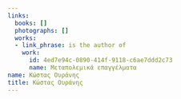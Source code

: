 ```yaml
---
links:
  books: []
  photographs: []
  works:
  - link_phrase: is the author of
    work:
      id: 4ed7e94c-0890-414f-9118-c6ae7ddd2c73
      name: Μεταπολεμικά επαγγέλματα
name: Κώστας Ουράνης
title: Κώστας Ουράνης
---
```


